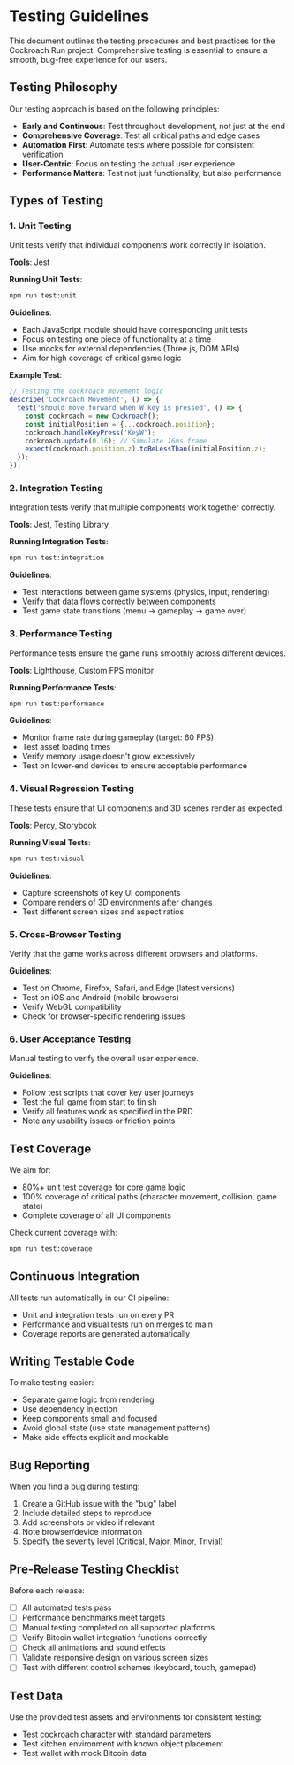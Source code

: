 # Testing Guidelines

This document outlines the testing procedures and best practices for the Cockroach Run project. Comprehensive testing is essential to ensure a smooth, bug-free experience for our users.

## Testing Philosophy

Our testing approach is based on the following principles:

- **Early and Continuous**: Test throughout development, not just at the end
- **Comprehensive Coverage**: Test all critical paths and edge cases
- **Automation First**: Automate tests where possible for consistent verification
- **User-Centric**: Focus on testing the actual user experience
- **Performance Matters**: Test not just functionality, but also performance

## Types of Testing

### 1. Unit Testing

Unit tests verify that individual components work correctly in isolation.

**Tools**: Jest

**Running Unit Tests**:
```bash
npm run test:unit
```

**Guidelines**:
- Each JavaScript module should have corresponding unit tests
- Focus on testing one piece of functionality at a time
- Use mocks for external dependencies (Three.js, DOM APIs)
- Aim for high coverage of critical game logic

**Example Test**:
```javascript
// Testing the cockroach movement logic
describe('Cockroach Movement', () => {
  test('should move forward when W key is pressed', () => {
    const cockroach = new Cockroach();
    const initialPosition = {...cockroach.position};
    cockroach.handleKeyPress('KeyW');
    cockroach.update(0.16); // Simulate 16ms frame
    expect(cockroach.position.z).toBeLessThan(initialPosition.z);
  });
});
```

### 2. Integration Testing

Integration tests verify that multiple components work together correctly.

**Tools**: Jest, Testing Library

**Running Integration Tests**:
```bash
npm run test:integration
```

**Guidelines**:
- Test interactions between game systems (physics, input, rendering)
- Verify that data flows correctly between components
- Test game state transitions (menu → gameplay → game over)

### 3. Performance Testing

Performance tests ensure the game runs smoothly across different devices.

**Tools**: Lighthouse, Custom FPS monitor

**Running Performance Tests**:
```bash
npm run test:performance
```

**Guidelines**:
- Monitor frame rate during gameplay (target: 60 FPS)
- Test asset loading times
- Verify memory usage doesn't grow excessively
- Test on lower-end devices to ensure acceptable performance

### 4. Visual Regression Testing

These tests ensure that UI components and 3D scenes render as expected.

**Tools**: Percy, Storybook

**Running Visual Tests**:
```bash
npm run test:visual
```

**Guidelines**:
- Capture screenshots of key UI components
- Compare renders of 3D environments after changes
- Test different screen sizes and aspect ratios

### 5. Cross-Browser Testing

Verify that the game works across different browsers and platforms.

**Guidelines**:
- Test on Chrome, Firefox, Safari, and Edge (latest versions)
- Test on iOS and Android (mobile browsers)
- Verify WebGL compatibility
- Check for browser-specific rendering issues

### 6. User Acceptance Testing

Manual testing to verify the overall user experience.

**Guidelines**:
- Follow test scripts that cover key user journeys
- Test the full game from start to finish
- Verify all features work as specified in the PRD
- Note any usability issues or friction points

## Test Coverage

We aim for:
- 80%+ unit test coverage for core game logic
- 100% coverage of critical paths (character movement, collision, game state)
- Complete coverage of all UI components

Check current coverage with:
```bash
npm run test:coverage
```

## Continuous Integration

All tests run automatically in our CI pipeline:
- Unit and integration tests run on every PR
- Performance and visual tests run on merges to main
- Coverage reports are generated automatically

## Writing Testable Code

To make testing easier:
- Separate game logic from rendering
- Use dependency injection
- Keep components small and focused
- Avoid global state (use state management patterns)
- Make side effects explicit and mockable

## Bug Reporting

When you find a bug during testing:

1. Create a GitHub issue with the "bug" label
2. Include detailed steps to reproduce
3. Add screenshots or video if relevant
4. Note browser/device information
5. Specify the severity level (Critical, Major, Minor, Trivial)

## Pre-Release Testing Checklist

Before each release:

- [ ] All automated tests pass
- [ ] Performance benchmarks meet targets
- [ ] Manual testing completed on all supported platforms
- [ ] Verify Bitcoin wallet integration functions correctly
- [ ] Check all animations and sound effects
- [ ] Validate responsive design on various screen sizes
- [ ] Test with different control schemes (keyboard, touch, gamepad)

## Test Data

Use the provided test assets and environments for consistent testing:
- Test cockroach character with standard parameters
- Test kitchen environment with known object placement
- Test wallet with mock Bitcoin data 